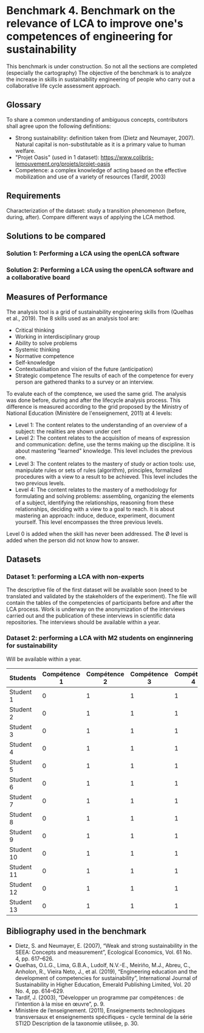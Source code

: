 # Benchmark 4. Benchmark on the relevance of LCA to improve one's competences of engineering for sustainability
This benchmark is under construction. So not all the sections are completed (especially the cartography)
The objective of the benchmark is to analyze the increase in skills in sustainability engineering of people who carry out a collaborative life cycle assessment approach.

## Glossary
To share a common understanding of ambiguous concepts, contributors shall agree upon the following definitions:
* Strong sustainability: definition taken from (Dietz and Neumayer, 2007). Natural capital is non-substitutable as it is a primary value to human welfare.
* "Projet Oasis" (used in 1 dataset): https://www.colibris-lemouvement.org/projets/projet-oasis 
* Competence: a complex knowledge of acting based on the effective mobilization and use of a variety of resources (Tardif, 2003)

## Requirements
Characterization of the dataset: study a transition phenomenon (before, during, after). Compare different ways of applying the LCA method.

## Solutions to be compared
### Solution 1: Performing a LCA using the openLCA software
### Solution 2: Performing a LCA using the openLCA software and a collaborative board

## Measures of Performance
The analysis tool is a grid of sustainability engineering skills from (Quelhas et al., 2019). The 8 skills used as an analysis tool are:
* Critical thinking
* Working in interdisciplinary group
* Ability to solve problems
* Systemic thinking
* Normative competence
* Self-knowledge
* Contextualisation and vision of the future (anticipation)
* Strategic competence
The results of each of the competence for every person are gathered thanks to a survey or an interview.

To evalute each of the comptence, we used the same grid. The analysis was done before, during and after the lifecycle analysis process. This difference is measured according to the grid proposed by the Ministry of National Education (Ministère de l'enseignement, 2011) at 4 levels:
* Level 1: The content relates to the understanding of an overview of a subject: the realities are shown under cert
* Level 2: The content relates to the acquisition of means of expression and communication: define, use the terms making up the discipline. It is about mastering "learned" knowledge. This level includes the previous one.
* Level 3: The content relates to the mastery of study or action tools: use, manipulate rules or sets of rules (algorithm), principles, formalized procedures with a view to a result to be achieved. This level includes the two previous levels.
* Level 4: The content relates to the mastery of a methodology for formulating and solving problems: assembling, organizing the elements of a subject, identifying the relationships, reasoning from these relationships, deciding with a view to a goal to reach. It is about mastering an approach: induce, deduce, experiment, document yourself. This level encompasses the three previous levels.

Level 0 is added when the skill has never been addressed.
The Ø level is added when the person did not know how to answer.

## Datasets
### Dataset 1: performing a LCA with non-experts
The descriptive file of the first dataset will be available soon (need to be translated and validated by the stakeholders of the experiment).
The file will contain the tables of the competencies of participants before and after the LCA process. 
Work is underway on the anonymization of the interviews carried out and the publication of these interviews in scientific data repositories. The interviews should be available within a year. 

### Dataset 2: performing a LCA with M2 students on enginnering for sustainability
Will be available within a year.


| Students                | Compétence 1 | Compétence 2 | Compétence 3 | Compétence 4 | Compétence 5 | Compétence 6 | Compétence 7 | Compétence 8
|-------------------------|--------------|--------------|--------------|--------------|--------------|--------------|--------------|--------------|
| Student 1               | 0            | 1            | 1            | 1            | 1            | 1            | 1            | 1            | 
| Student 2               | 0            | 1            | 1            | 1            | 1            | 1            | 1            | 1            | 
| Student 3               | 0            | 1            | 1            | 1            | 1            | 1            | 1            | 1            | 
| Student 4               | 0            | 1            | 1            | 1            | 1            | 1            | 1            | 1            | 
| Student 5               | 0            | 1            | 1            | 1            | 1            | 1            | 1            | 1            | 
| Student 6               | 0            | 1            | 1            | 1            | 1            | 1            | 1            | 1            | 
| Student 7               | 0            | 1            | 1            | 1            | 1            | 1            | 1            | 1            | 
| Student 8               | 0            | 1            | 1            | 1            | 1            | 1            | 1            | 1            | 
| Student 9               | 0            | 1            | 1            | 1            | 1            | 1            | 1            | 1            | 
| Student 10              | 0            | 1            | 1            | 1            | 1            | 1            | 1            | 1            | 
| Student 11              | 0            | 1            | 1            | 1            | 1            | 1            | 1            | 1            | 
| Student 12              | 0            | 1            | 1            | 1            | 1            | 1            | 1            | 1            | 
| Student 13              | 0            | 1            | 1            | 1            | 1            | 1            | 1            | 1            | 


## Bibliography used in the benchmark 
* Dietz, S. and Neumayer, E. (2007), “Weak and strong sustainability in the SEEA: Concepts and measurement”, Ecological Economics, Vol. 61 No. 4, pp. 617–626.
* Quelhas, O.L.G., Lima, G.B.A., Ludolf, N.V.-E., Meiriño, M.J., Abreu, C., Anholon, R., Vieira Neto, J., et al. (2019), “Engineering education and the development of competencies for sustainability”, International Journal of Sustainability in Higher Education, Emerald Publishing Limited, Vol. 20 No. 4, pp. 614–629.
* Tardif, J. (2003), “Développer un programme par compétences : de l’intention à la mise en œuvre”, p. 9.
* Ministère de l’enseignement. (2011), Enseignements technologiques transversaux et enseignements spécifiques - cycle terminal de la série STI2D Description de la taxonomie utilisée, p. 30.
